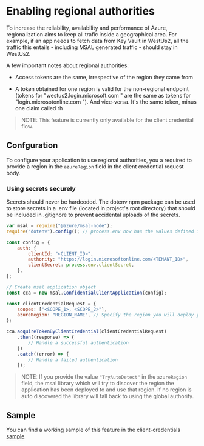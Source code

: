 # Enabling regional authorities

To increase the reliability, availability and performance of Azure, regionalization aims to keep all trafic inside a geographical area. For example, if an app needs to fetch data from Key Vault in WestUs2, all the traffic this entails - including MSAL generated traffic - should stay in WestUs2.

A few important notes about regional authorities:

-   Access tokens are the same, irrespective of the region they came from

-   A token obtained for one region is valid for the non-regional endpoint (tokens for "westus2.login.microsoft.com " are the same as tokens for "login.microsotonline.com "). And vice-versa. It's the same token, minus one claim called rh

> NOTE: This feature is currently only available for the client credential flow.

## Confguration

To configure your application to use regional authorities, you a required to provide a region in the `azureRegion` field in the client credential request body.

### Using secrets securely

Secrets should never be hardcoded. The dotenv npm package can be used to store secrets in a .env file (located in project's root directory) that should be included in .gitignore to prevent accidental uploads of the secrets.

```js
var msal = require("@azure/msal-node");
require("dotenv").config(); // process.env now has the values defined in a .env file

const config = {
    auth: {
        clientId: "<CLIENT_ID>",
        authority: "https://login.microsoftonline.com/<TENANT_ID>",
        clientSecret: process.env.clientSecret,
    },
};

// Create msal application object
const cca = new msal.ConfidentialClientApplication(config);

const clientCredentialRequest = {
    scopes: ["<SCOPE_1>, <SCOPE_2>"],
    azureRegion: "REGION_NAME", // Specify the region you will deploy your application to here. E.g. "westus2"
};

cca.acquireTokenByClientCredential(clientCredentialRequest)
    .then((response) => {
        // Handle a successful authentication
    })
    .catch((error) => {
        // Handle a failed authentication
    });
```

> NOTE: If you provide the value `"TryAutoDetect"` in the `azureRegion` field, the msal library which will try to discover the region the application has been deployed to and use that region. If no region is auto discovered the library will fall back to using the global authority.

## Sample

You can find a working sample of this feature in the client-credentials [sample](https://github.com/AzureAD/microsoft-authentication-library-for-js/tree/dev/samples/msal-node-samples/client-credentials)
